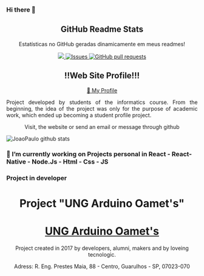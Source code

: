 ### Hi there 👋

<p align="center">
  
 <h2 align="center">GitHub Readme Stats</h2>

 <p align="center">Estatísticas no GitHub geradas dinamicamente em meus readmes!</p>


</p>
  <p align="center">
    <a href="https://codecov.io/gh/JoaoDev0105/github-readme-stats">
      <img src="https://codecov.io/gh/JoaoDev0105/github-readme-stats/branch/master/graph/badge.svg" />
    </a>
    <a href="https://github.com/JoaoDev0105/github-readme-stats/issues">
      <img alt="Issues" src="https://img.shields.io/github/issues/JoaoDev0105/github-readme-stats?color=0088ff" />
    </a>
    <a href="https://github.com/JoaoDev0105/github-readme-stats/pulls">
      <img alt="GitHub pull requests" src="https://img.shields.io/github/issues-pr/JoaoDev0105/github-readme-stats?color=0088ff" />
    </a>
    <br />
  </p>
  <div align="center">
    <h2>
      !!Web Site Profile!!!
    </h2>
    <a align="center" href="https://dev-portifolio.vercel.app">🌱 My Profile</a>
    <p align="justify"> Project developed by students of the informatics course.
      From the beginning, the idea of ​​the project was only for the purpose of academic work, which ended up becoming a student profile project.
    </p>
    <p align="center">
      Visit, the website or send an email or message through github 
    </p>
  </div>

![JoaoPaulo github stats](https://github-readme-stats.vercel.app/api?username=JoaoDev0105&show_icons=true&theme=dracula)


### 🔭 I’m currently working on Projects personal in React - React-Native - Node.Js - Html - Css - JS


### Project in developer
<div align="center">
  <h1>Project "UNG Arduino Oamet's"</h1>
  <h1 align="center" styled="text-decoration: none"> <a href="https://comunidade-ung-arduino.vercel.app/">UNG Arduino Oamet's</a>
  </h1>
  <p> Project created in 2017 by developers, alumni, makers and by loveing tecnologic.  </P>
  <p> Adress:  R. Eng. Prestes Maia, 88 - Centro, Guarulhos - SP, 07023-070 </p>
</div>
<!--
**JoaoDev0105/JoaoDev0105** is a ✨ _special_ ✨ repository because its `README.md` (this file) appears on your GitHub profile.

Here are some ideas to get you started:


- 🌱 I’m currently learning ...
- 👯 I’m looking to collaborate on ...
- 🤔 I’m looking for help with ...
- 💬 Ask me about ...
- 📫 How to reach me: ...
- 😄 Pronouns: ...
- ⚡ Fun fact: ...
-->
